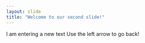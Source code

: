 ```yaml
---
layout: slide
title: "Welcome to our second slide!"
---
```

I am entering a new text
Use the left arrow to go back!
